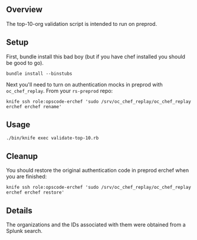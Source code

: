 ## Overview ##

The top-10-org validation script is intended to run on preprod.

## Setup ##

First, bundle install this bad boy (but if you have chef installed you should be good to go).

```
bundle install --binstubs
```    

Next you'll need to turn on authentication mocks in preprod with `oc_chef_replay`. From your `rs-preprod` repo:

```
knife ssh role:opscode-erchef 'sudo /srv/oc_chef_replay/oc_chef_replay erchef erchef rename'
```

## Usage ##

```
./bin/knife exec validate-top-10.rb
```

## Cleanup ##

You should restore the original authentication code in preprod erchef when you are finished:

```
knife ssh role:opscode-erchef 'sudo /srv/oc_chef_replay/oc_chef_replay erchef erchef restore'
```

## Details ##

The organizations and the IDs associated with them were obtained from a Splunk search.